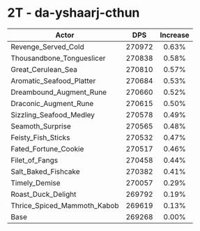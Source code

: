 # 2T - da-yshaarj-cthun
| Actor | DPS | Increase |
|---|:---:|:---:|
|Revenge_Served_Cold|270972|0.63%|
|Thousandbone_Tongueslicer|270838|0.58%|
|Great_Cerulean_Sea|270810|0.57%|
|Aromatic_Seafood_Platter|270684|0.53%|
|Dreambound_Augment_Rune|270660|0.52%|
|Draconic_Augment_Rune|270615|0.50%|
|Sizzling_Seafood_Medley|270578|0.49%|
|Seamoth_Surprise|270565|0.48%|
|Feisty_Fish_Sticks|270532|0.47%|
|Fated_Fortune_Cookie|270517|0.46%|
|Filet_of_Fangs|270458|0.44%|
|Salt_Baked_Fishcake|270382|0.41%|
|Timely_Demise|270057|0.29%|
|Roast_Duck_Delight|269792|0.19%|
|Thrice_Spiced_Mammoth_Kabob|269619|0.13%|
|Base|269268|0.00%|
